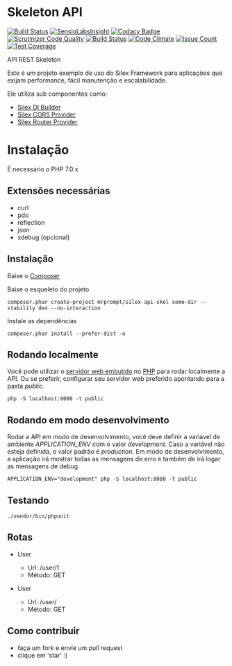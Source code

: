 Skeleton API
=============
[![Build Status](https://travis-ci.org/mrprompt/silex-api-skel.svg)](https://travis-ci.org/mrprompt/silex-api-skel)
[![SensioLabsInsight](https://insight.sensiolabs.com/projects/b337e834-dd26-46fd-ad35-82e2afbc5f7d/mini.png)](https://insight.sensiolabs.com/projects/b337e834-dd26-46fd-ad35-82e2afbc5f7d)
[![Codacy Badge](https://api.codacy.com/project/badge/grade/3bfa93fd578d476ca60ece30655df9a8)](https://www.codacy.com/app/mrprompt/silex-api-skel)
[![Scrutinizer Code Quality](https://scrutinizer-ci.com/g/mrprompt/silex-api-skel/badges/quality-score.png?b=master)](https://scrutinizer-ci.com/g/mrprompt/silex-api-skel/?branch=master)
[![Build Status](https://scrutinizer-ci.com/g/mrprompt/silex-api-skel/badges/build.png?b=master)](https://scrutinizer-ci.com/g/mrprompt/silex-api-skel/build-status/master)
[![Code Climate](https://codeclimate.com/github/mrprompt/silex-api-skel/badges/gpa.svg)](https://codeclimate.com/github/mrprompt/silex-api-skel)
[![Issue Count](https://codeclimate.com/github/mrprompt/silex-api-skel/badges/issue_count.svg)](https://codeclimate.com/github/mrprompt/silex-api-skel)
[![Test Coverage](https://codeclimate.com/github/mrprompt/silex-angular-skel/badges/coverage.svg)](https://codeclimate.com/github/mrprompt/silex-angular-skel/coverage)

API REST Skeleton

Este é um projeto exemplo de uso do Silex Framework para aplicações que exijam performance, fácil manutenção e escalabilidade. 

Ele utiliza sub componentes como:

- [Silex DI Builder](https://github.com/mrprompt/silex-di-builder)
- [Silex CORS Provider](https://github.com/mrprompt/silex-cors-provider)
- [Silex Router Provider](https://github.com/mrprompt/silex-router-provider)

Instalação
==========
É necessário o PHP 7.0.x

## Extensões necessárias
- curl
- pdo
- reflection
- json
- xdebug (opcional)

## Instalação
Baixe o [Composer](https://getcomposer.org/)


Baixe o esqueleto do projeto
```
composer.phar create-project mrprompt/silex-api-skel some-dir --stability dev --no-interaction
```

Instale as dependências

```
composer.phar install --prefer-dist -o
```

## Rodando localmente
Você pode utilizar o [servidor web embutido](http://php.net/manual/pt_BR/features.commandline.webserver.php) no [PHP](http://www.php.net)
para rodar localmente a API. Ou se preferir, configurar seu servidor web preferido apontando para a pasta *public*.
```
php -S localhost:8080 -t public
```

## Rodando em modo desenvolvimento
Rodar a API em modo de desenvolvimento, você deve definir a variável de ambiente *APPLICATION_ENV* com o valor *development*.
Caso a variável não esteja definida, o valor padrão é *production*.
Em modo de desenvolvimento, a aplicação irá mostrar todas as mensagens de erro e também de irá logar as mensagens de 
debug.
```
APPLICATION_ENV="development" php -S localhost:8080 -t public
```

## Testando
```
./vendor/bin/phpunit
```

## Rotas
- User
  - Url: /user/1
  - Método: GET

- User
  - Url: /user/
  - Método: GET

## Como contribuir

- faça um fork e envie um pull request
- clique em 'star' :)
